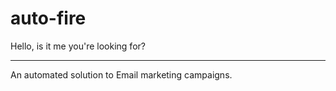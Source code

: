 # auto-fire
Hello, is it me you're looking for?
<hr/>
An automated solution to Email marketing campaigns.
